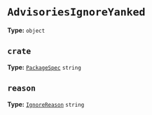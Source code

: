 # `AdvisoriesIgnoreYanked`

**Type:** `object`

## `crate`

**Type:** [`PackageSpec`](/checks2/type-index/PackageSpec.md) `string`

## `reason`

**Type:** [`IgnoreReason`](/checks2/type-index/IgnoreReason.md) `string`